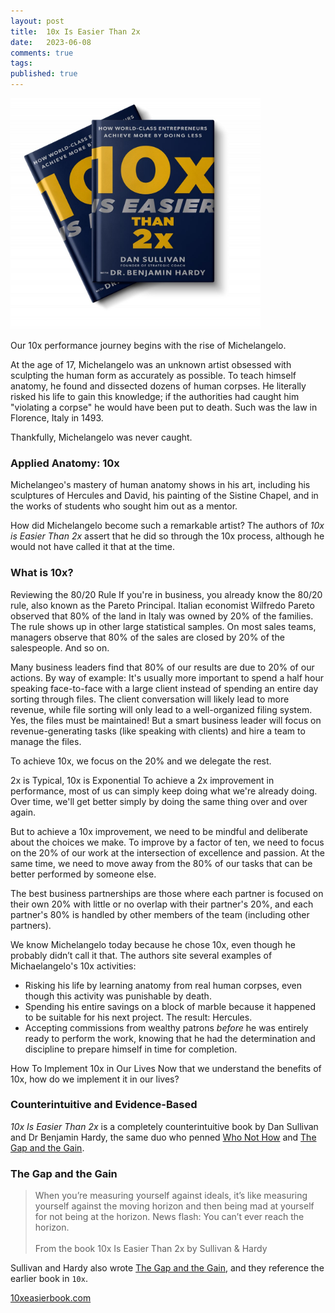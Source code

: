 ```yaml
---
layout: post
title:  10x Is Easier Than 2x
date:   2023-06-08
comments: true
tags: 
published: true
---
```


<a href="/blog/2023/06/08/10x-is-easier-than-2x/"><img src="/images/10x_is_easier_than_2x_sullivan_hardy.jpg" width="400" padding="10" alt="10x Is Easier Than 2x by Dan Sullivan and Dr Benjamin Hardy" title="10x Is Easier Than 2x by Dan Sullivan and Dr Benjamin Hardy" /></a>

Our 10x performance journey begins with the rise of Michelangelo. 

At the age of  17, Michelangelo was an unknown artist obsessed with sculpting the human form as accurately as possible. To teach himself anatomy, he found and dissected dozens of human corpses. He literally risked his life to gain this knowledge; if the authorities had caught him "violating a corpse" he would have been put to death. Such was the law in Florence, Italy in 1493.

<!--more--> 

Thankfully, Michelangelo was never caught.

### Applied Anatomy: 10x

Michelangeo's mastery of human anatomy shows in his art, including his sculptures of Hercules and David, his painting of the Sistine Chapel, and in the works of students who sought him out as a mentor.

How did Michelangelo become such a remarkable artist? The authors of _10x is Easier Than 2x_ assert that he did so through the 10x process, although he would not have called it that at the time.

### What is 10x?
Reviewing the 80/20 Rule
If you're in business, you already know the 80/20 rule, also known as the Pareto Principal. Italian economist Wilfredo Pareto observed that 80% of the land in Italy was owned by 20% of the families. The rule shows up in other large statistical samples. On most sales teams, managers observe that 80% of the sales are closed by 20% of the salespeople. And so on.

Many business leaders find that 80% of our results are due to 20% of our actions. By way of example: It's usually more important to spend a half hour speaking face-to-face with a large client instead of spending an entire day sorting through files. The client conversation will likely lead to more revenue, while file sorting will only lead to a well-organized filing system. Yes, the files must be maintained! But a smart business leader will focus on revenue-generating tasks (like speaking with clients) and hire a team to manage the files.

To achieve 10x, we focus on the 20% and we delegate the rest.

2x is Typical, 10x is Exponential
To achieve a 2x improvement in performance, most of us can simply keep doing what we're already doing. Over time, we'll get better simply by doing the same thing over and over again.

But to achieve a 10x improvement, we need to be mindful and deliberate about the choices we make. To improve by a factor of ten, we need to focus on the 20% of our work at the intersection of excellence and passion. At the same time, we need to move away from the 80% of our tasks that can be better performed by someone else. 

The best business partnerships are those where each partner is focused on their own 20% with little or no overlap with their partner's 20%, and each partner's 80% is handled by other members of the team (including other partners).

We know Michelangelo today because he chose 10x, even though he probably didn’t call it that. The authors site several examples of Michaelangelo's 10x activities:

- Risking his life by learning anatomy from real human corpses, even though this activity was punishable by death.
- Spending his entire savings on a block of marble because it happened to be suitable for his next project. The result: Hercules.
- Accepting commissions from wealthy patrons _before_  he was entirely ready to perform the work, knowing that he had the determination and discipline to prepare himself in time for completion.

How To Implement 10x in Our Lives
Now that we understand the benefits of 10x, how do we implement it in our lives?




### Counterintuitive and Evidence-Based

_10x Is Easier Than 2x_ is a completely counterintuitive book by Dan Sullivan and Dr Benjamin Hardy, the same duo who penned [Who Not How](/blog/2021/05/29/who-not-how/) and [The Gap and the Gain](/blog/2022/09/29/achieve-more-measure-the-gain/).

 
### The Gap and the Gain

>When you’re measuring yourself against ideals, it’s like measuring yourself against the moving horizon and then being mad at yourself for not being at the horizon. News flash: You can’t ever reach the horizon.<br/>&nbsp;<br/>From the book 10x Is Easier Than 2x by Sullivan & Hardy

Sullivan and Hardy also wrote [The Gap and the Gain](/blog/2022/09/29/achieve-more-measure-the-gain/), and they reference the earlier book in `10x`.

[10xeasierbook.com](https://10xeasierbook.com/)